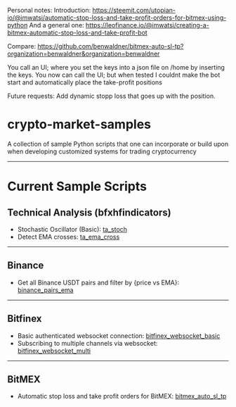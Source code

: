 Personal notes:
Introduction: https://steemit.com/utopian-io/@imwatsi/automatic-stop-loss-and-take-profit-orders-for-bitmex-using-python
And a general one: https://leofinance.io/@imwatsi/creating-a-bitmex-automatic-stop-loss-and-take-profit-bot

Compare: https://github.com/benwaldner/bitmex-auto-sl-tp?organization=benwaldner&organization=benwaldner


You call an UI; where you set the keys into a json file on /home by inserting the keys.
You now can call the UI; but when tested I couldnt make the bot start and automatically place the take-profit positions

Future requests: Add dynamic stopp loss that goes up with the position.


# crypto-market-samples

A collection of sample Python scripts that one can incorporate or build upon when developing customized systems for trading cryptocurrency

---

# Current Sample Scripts

## Technical Analysis (bfxhfindicators)

- Stochastic Oscillator (Basic): [ta_stoch](https://github.com/imwatsi/crypto-market-samples/tree/master/ta_stoch)
- Detect EMA crosses: [ta_ema_cross](https://github.com/imwatsi/crypto-market-samples/tree/master/ta_ema_cross)

---

## Binance

- Get all Binance USDT pairs and filter by {price vs EMA}: [binance_pairs_ema](https://github.com/imwatsi/crypto-market-samples/tree/master/binance_pairs_ema)

---

## Bitfinex

- Basic authenticated websocket connection: [bitfinex_websocket_basic](https://github.com/imwatsi/crypto-market-samples/tree/master/bitfinex_websocket_basic)
- Subscribing to multiple channels via websocket: [bitfinex_websocket_multi](https://github.com/imwatsi/crypto-market-samples/tree/master/bitfinex_websocket_multi)

---

## BitMEX

- Automatic stop loss and take profit orders for BitMEX: [bitmex_auto_sl_tp](https://github.com/imwatsi/crypto-market-samples/tree/master/bitmex_auto_sl_tp)


